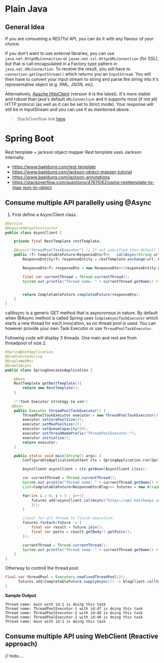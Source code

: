 # Plain Java
## General Idea

If you are consuming a RESTful API, you can do it with any flavour of your choice:

If you don't want to use external libraries, you can use `java.net.HttpURLConnection` or `javax.net.ssl.HttpsURLConnection` (for SSL), but that is call encapsulated in a Factory type pattern in `java.net.URLConnection`. To receive the result, you will have to `connection.getInputStream()`
which returns you an `InputStream`. You will then have to convert your input stream to string and parse the string into it's representative object (e.g. XML, JSON, etc).

Alternatively, [Apache HttpClient](https://hc.apache.org/downloads.cgi) (version 4 is the latest). It's more stable and robust than java's default `URLConnection` and it supports most (if not all) HTTP protocol (as well as it can be set to Strict mode). Your response will still be in InputStream and you can use it as mentioned above.
> StackOverflow link [here](https://stackoverflow.com/questions/3913502/restful-call-in-java)


# Spring Boot
Rest template + jackson object mapper
Rest template uses Jackson internally.
- https://www.baeldung.com/rest-template 
- https://www.baeldung.com/jackson-object-mapper-tutorial
- https://www.baeldung.com/jackson-annotations
- https://stackoverflow.com/questions/47611062/using-resttemplate-to-map-json-to-object

## Consume multiple API parallelly using @Async

1. First define a AsyncClient class. 
```java
@Service
@RequiredArgsConstructor
public class AsyncClient {

    private final RestTemplate restTemplate;

    @Async("threadPoolTaskExecutor") // If not specified then default SimpleAsyncTaskExecutor will be used.
    public <T> CompletableFuture<ResponseDto<T>>   callAsync(String url, ParameterizedTypeReference<T> responseType) {
        ResponseEntity<T> responseEntity = restTemplate.exchange(url, HttpMethod.GET, null, responseType);

        ResponseDto<T> responseDto = new ResponseDto<>(responseEntity.getStatusCode().toString(), responseEntity.getBody());

        final var currentThread = Thread.currentThread();
        System.out.println("Thread name: " + currentThread.getName() + " with id:" + currentThread.getId() + " is doing this task");


        return CompletableFuture.completedFuture(responseDto);
    }
}
```
callAsync is a generic GET method that is asyncronous in nature. By default when @Async method is called Spring uses `SimpleAsyncTaskExecutor` which starts a new thread for each invocation, so no thread pool is used. You can however provide your own Task Executor or use `ThreadPoolTaskExecutor`.

Following code will display 3 threads. One main and rest are from threadpool of size 2.
```java
@SpringBootApplication
@EnableScheduling
@EnableWebMvc
@EnableAsync
public class SpringUsecasesApplication {

    @Bean
    RestTemplate getRestTemplate(){
        return new RestTemplate();
    }
  
    /**Task Executor strategy to use*/
   @Bean
    public Executor threadPoolTaskExecutor() {
        ThreadPoolTaskExecutor executor = new ThreadPoolTaskExecutor();
        executor.setCorePoolSize(2);
        executor.setMaxPoolSize(2);
        executor.setQueueCapacity(50);
        executor.setThreadNamePrefix("ThreadPoolExecutor-");
        executor.initialize();
        return executor;
    }

    public static void main(String[] args) {
        ConfigurableApplicationContext ctx = SpringApplication.run(SpringUsecasesApplication.class, args);

        AsyncClient asyncClient = ctx.getBean(AsyncClient.class);

        var currentThread = Thread.currentThread();
        System.out.println("Thread name: " + currentThread.getName() + " with id:" + currentThread.getId() + " is doing this task");
        List<CompletableFuture<ResponseDto<Blog>>> futures = new ArrayList<>();

        for(int i = 0; i < 3 ; i++){
            futures.add(asyncClient.callAsync("https://api.hatchways.io/assessment/blog/posts?tag=history", new ParameterizedTypeReference<>() {
            }));
        }

        //wait for all thread to finish execution.
        futures.forEach(future -> {
            final var result = future.join();
            final var posts = result.getBody().getPosts();
        });

        currentThread = Thread.currentThread();
        System.out.println("Thread name: " + currentThread.getName() + " with id:" + currentThread.getId() + " is doing this task");
    }
}
```
Otherway to controll the thread pool:
```java
final var threadPool = Executors.newFixedThreadPool(2);
      futures.add(CompletableFuture.supplyAsync(() -> blogClient.callSync(URL, new ParameterizedTypeReference<>(){}), threadPool));
}
```
**Sample Output**

```
Thread name: main with id:1 is doing this task
Thread name: ThreadPoolExecutor-1 with id:47 is doing this task
Thread name: ThreadPoolExecutor-2 with id:48 is doing this task
Thread name: ThreadPoolExecutor-2 with id:48 is doing this task
Thread name: main with id:1 is doing this task
```
## Consume multiple API using WebClient (Reactive approach)
// todo....
